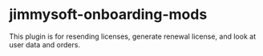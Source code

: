 # jimmysoft-onboarding-mods
This plugin is for resending licenses, generate renewal license, and look at user data and orders.
